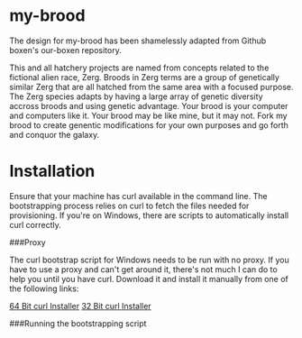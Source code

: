 my-brood
========

The design for my-brood has been shamelessly adapted from Github boxen's our-boxen repository.

This and all hatchery projects are named from concepts related to the fictional alien race, Zerg.
Broods in Zerg terms are a group of genetically similar Zerg that are all hatched from the same
area with a focused purpose.
The Zerg species adapts by having a large array of genetic diversity accross broods and using genetic advantage.
Your brood is your computer and computers like it.
Your brood may be like mine, but it may not.
Fork my brood to create genentic modifications for your own purposes and go forth and conquor the galaxy.

Installation
============

Ensure that your machine has curl available in the command line.
The bootstrapping process relies on curl to fetch the files needed for provisioning.
If you're on Windows, there are scripts to automatically install curl correctly.

###Proxy

The curl bootstrap script for Windows needs to be run with no proxy.
If you have to use a proxy and can't get around it, there's not much I can do to help you until you have curl.
Download it and install it manually from one of the following links:

[64 Bit curl Installer](http://www.confusedbycode.com/curl/curl-7.38.0-win64.msi)
[32 Bit curl Installer](http://www.confusedbycode.com/curl/curl-7.38.0-win32.msi)

###Running the bootstrapping script
